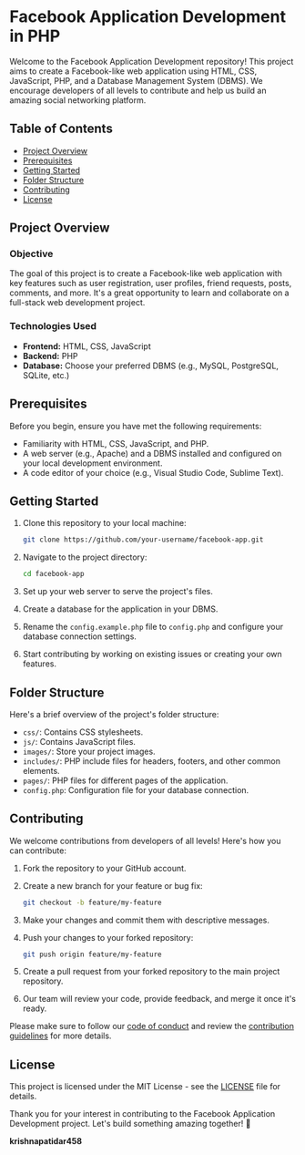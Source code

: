 # Facebook Application Development in PHP

Welcome to the Facebook Application Development repository! This project aims to create a Facebook-like web application using HTML, CSS, JavaScript, PHP, and a Database Management System (DBMS). We encourage developers of all levels to contribute and help us build an amazing social networking platform.

## Table of Contents
- [Project Overview](#project-overview)
- [Prerequisites](#prerequisites)
- [Getting Started](#getting-started)
- [Folder Structure](#folder-structure)
- [Contributing](#contributing)
- [License](#license)

## Project Overview

### Objective
The goal of this project is to create a Facebook-like web application with key features such as user registration, user profiles, friend requests, posts, comments, and more. It's a great opportunity to learn and collaborate on a full-stack web development project.

### Technologies Used
- **Frontend:** HTML, CSS, JavaScript
- **Backend:** PHP
- **Database:** Choose your preferred DBMS (e.g., MySQL, PostgreSQL, SQLite, etc.)

## Prerequisites

Before you begin, ensure you have met the following requirements:

- Familiarity with HTML, CSS, JavaScript, and PHP.
- A web server (e.g., Apache) and a DBMS installed and configured on your local development environment.
- A code editor of your choice (e.g., Visual Studio Code, Sublime Text).

## Getting Started

1. Clone this repository to your local machine:
   ```bash
   git clone https://github.com/your-username/facebook-app.git
   ```

2. Navigate to the project directory:
   ```bash
   cd facebook-app
   ```

3. Set up your web server to serve the project's files.

4. Create a database for the application in your DBMS.

5. Rename the `config.example.php` file to `config.php` and configure your database connection settings.

6. Start contributing by working on existing issues or creating your own features. 

## Folder Structure

Here's a brief overview of the project's folder structure:

- `css/`: Contains CSS stylesheets.
- `js/`: Contains JavaScript files.
- `images/`: Store your project images.
- `includes/`: PHP include files for headers, footers, and other common elements.
- `pages/`: PHP files for different pages of the application.
- `config.php`: Configuration file for your database connection.

## Contributing

We welcome contributions from developers of all levels! Here's how you can contribute:

1. Fork the repository to your GitHub account.

2. Create a new branch for your feature or bug fix:
   ```bash
   git checkout -b feature/my-feature
   ```

3. Make your changes and commit them with descriptive messages.

4. Push your changes to your forked repository:
   ```bash
   git push origin feature/my-feature
   ```

5. Create a pull request from your forked repository to the main project repository.

6. Our team will review your code, provide feedback, and merge it once it's ready.

Please make sure to follow our [code of conduct](CODE_OF_CONDUCT.md) and review the [contribution guidelines](CONTRIBUTING.md) for more details.

## License

This project is licensed under the MIT License - see the [LICENSE](LICENSE) file for details.

Thank you for your interest in contributing to the Facebook Application Development project. Let's build something amazing together! 🚀



**krishnapatidar458**